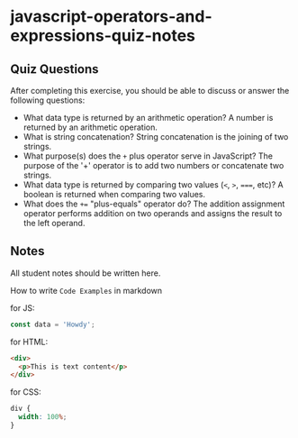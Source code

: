 # javascript-operators-and-expressions-quiz-notes

## Quiz Questions

After completing this exercise, you should be able to discuss or answer the following questions:

- What data type is returned by an arithmetic operation?
  A number is returned by an arithmetic operation.
- What is string concatenation?
  String concatenation is the joining of two strings.
- What purpose(s) does the `+` plus operator serve in JavaScript?
  The purpose of the '+' operator is to add two numbers or concatenate two strings.
- What data type is returned by comparing two values (`<`, `>`, `===`, etc)?
  A boolean is returned when comparing two values.
- What does the `+=` "plus-equals" operator do?
  The addition assignment operator performs addition on two operands and assigns the result to the left operand.

## Notes

All student notes should be written here.

How to write `Code Examples` in markdown

for JS:

```javascript
const data = 'Howdy';
```

for HTML:

```html
<div>
  <p>This is text content</p>
</div>
```

for CSS:

```css
div {
  width: 100%;
}
```

